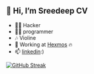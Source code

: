 ## 👋 Hi, I’m Sreedeep CV
- 🐱‍👤 Hacker
- 🐱‍🏍 programmer
- 🎶 Violine 
- 🌱 Working at [Hexmos](https://hexmos.com/) 🔥
- 📫 [linkedin](https://www.linkedin.com/in/%F0%9F%98%8Esreedeep-cv-b7a486202/):) 



[![GitHub Streak](https://streak-stats.demolab.com/?user=rogueloop)](https://git.io/streak-stats)
